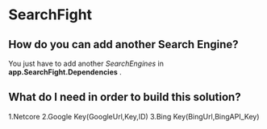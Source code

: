 # SearchFight

## How do you can add another Search Engine?
You just have to add another *SearchEngines* in **app.SearchFight.Dependencies** .

## What do I need in order to build this solution?
1.Netcore
2.Google Key(GoogleUrl,Key,ID)
3.Bing Key(BingUrl,BingAPI_Key)


